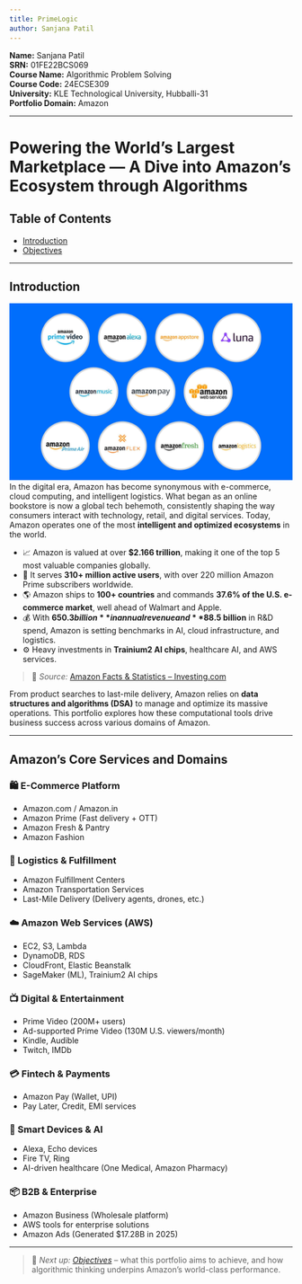 ```yaml
---
title: PrimeLogic
author: Sanjana Patil
---
```


**Name:** Sanjana Patil  
**SRN:** 01FE22BCS069  
**Course Name:** Algorithmic Problem Solving  
**Course Code:** 24ECSE309  
**University:** KLE Technological University, Hubballi-31  
**Portfolio Domain:** Amazon  

---

# Powering the World’s Largest Marketplace — A Dive into Amazon’s Ecosystem through Algorithms

## Table of Contents
- [Introduction](#introduction)
- [Objectives](#objectives)

---

## Introduction
![Amazon Logo](assets/amazon_logo.jpg)
In the digital era, Amazon has become synonymous with e-commerce, cloud computing, and intelligent logistics. What began as an online bookstore is now a global tech behemoth, consistently shaping the way consumers interact with technology, retail, and digital services. Today, Amazon operates one of the most **intelligent and optimized ecosystems** in the world.

- 📈 Amazon is valued at over **$2.166 trillion**, making it one of the top 5 most valuable companies globally.
- 👥 It serves **310+ million active users**, with over 220 million Amazon Prime subscribers worldwide.
- 🌎 Amazon ships to **100+ countries** and commands **37.6% of the U.S. e-commerce market**, well ahead of Walmart and Apple.
- 💰 With **$650.3 billion** in annual revenue and **$88.5 billion** in R&D spend, Amazon is setting benchmarks in AI, cloud infrastructure, and logistics.
- ⚙️ Heavy investments in **Trainium2 AI chips**, healthcare AI, and AWS services.

> 🔎 *Source:* [Amazon Facts & Statistics – Investing.com](https://www.investing.com/academy/statistics/amazon-facts/)

From product searches to last-mile delivery, Amazon relies on **data structures and algorithms (DSA)** to manage and optimize its massive operations. This portfolio explores how these computational tools drive business success across various domains of Amazon.

---

## Amazon’s Core Services and Domains

### 🛍️ E-Commerce Platform
- Amazon.com / Amazon.in  
- Amazon Prime (Fast delivery + OTT)  
- Amazon Fresh & Pantry  
- Amazon Fashion  

### 🚚 Logistics & Fulfillment
- Amazon Fulfillment Centers  
- Amazon Transportation Services  
- Last-Mile Delivery (Delivery agents, drones, etc.)  

### ☁️ Amazon Web Services (AWS)
- EC2, S3, Lambda  
- DynamoDB, RDS  
- CloudFront, Elastic Beanstalk  
- SageMaker (ML), Trainium2 AI chips  

### 📺 Digital & Entertainment
- Prime Video (200M+ users)  
- Ad-supported Prime Video (130M U.S. viewers/month)  
- Kindle, Audible  
- Twitch, IMDb  

### 💳 Fintech & Payments
- Amazon Pay (Wallet, UPI)  
- Pay Later, Credit, EMI services  

### 🧠 Smart Devices & AI
- Alexa, Echo devices  
- Fire TV, Ring  
- AI-driven healthcare (One Medical, Amazon Pharmacy)  

### 📦 B2B & Enterprise
- Amazon Business (Wholesale platform)  
- AWS tools for enterprise solutions  
- Amazon Ads (Generated $17.28B in 2025)  

---

> 🚀 *Next up: [Objectives](#objectives)* – what this portfolio aims to achieve, and how algorithmic thinking underpins Amazon’s world-class performance.
